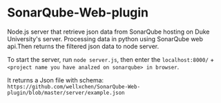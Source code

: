 # SonarQube-Web-plugin

Node.js server that retrieve json data from SonarQube hosting on Duke University's server. Processing data in python using SonarQube web api.Then returns the filtered json data to node server.

To start the server, run ```node server.js```, then enter the ```localhost:8000/``` + ```<project name you have analzed on sonarqube> in browser```. 

It returns a Json file with schema: ```https://github.com/wellxchen/SonarQube-Web-plugin/blob/master/server/example.json```

